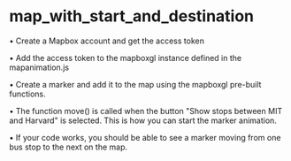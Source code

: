 # map_with_start_and_destination

•	Create a Mapbox account and get the access token

•	Add the access token to the mapboxgl instance defined in the mapanimation.js

•	Create a marker and add it to the map using the mapboxgl pre-built functions.

•	The function move() is called when the button "Show stops between MIT and Harvard" is selected. This is how you can start the marker animation.

•	If your code works, you should be able to see a marker moving from one bus stop to the next on the map.
